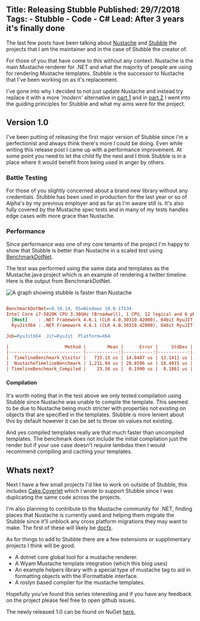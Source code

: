 Title: Releasing Stubble
Published: 29/7/2018
Tags: 
    - Stubble 
    - Code 
    - C#
Lead: After 3 years it's finally done
---

The last few posts have been talking about [Nustache](https://github.com/JDiamond/Nustache) and [Stubble](https://github.com/StubbleOrg/Stubble) the projects that I am the maintainer and in the case of Stubble the creator of.

For those of you that have come to this without any context.
Nustache is the main Mustache renderer for .NET and what the majority of people are using for rendering Mustache templates. 
Stubble is the successor to Nustache that I've been working on as it's replacement.

I've gone into why I decided to not just update Nustache and instead try replace it with a more *'modern'* alternative in [part 1](trimming-my-nustache-part-1) and in [part 2](trimming-my-nustache-part-2) I went into the guiding principles for Stubble and what my aims were for the project.

## Version 1.0
I've been putting of releasing the first major version of Stubble since i'm a perfectionist and always think there's more I could be doing.
Even while writing this release post I came up with a performance improvement.
At some point you need to let the child fly the nest and I think Stubble is in a place where it would benefit from being used in anger by others.

### Battle Testing
For those of you slightly concerned about a brand new library without any credentials.
Stubble has been used in production for the last year or so of Alpha's by my previous employer and as far as I'm aware still is.
It's also fully covered by the Mustache spec tests and in many of my tests handles edge cases with more grace than Nustache.

### Performance
Since performance was one of my core tenants of the project I'm happy to show that Stubble is better than Nustache in a scaled test using [BenchmarkDotNet](https://github.com/dotnet/BenchmarkDotNet).

The test was performed using the same data and templates as the Mustache.java project which is an example of rendering a twitter timeline.
Here is the output from BenchmarkDotNet.

![A graph showing stubble is faster than Nustache](/images/stubble1-0-perf.png)

``` ini

BenchmarkDotNet=v0.10.14, OS=Windows 10.0.17134
Intel Core i7-5820K CPU 3.30GHz (Broadwell), 1 CPU, 12 logical and 6 physical cores
  [Host]    : .NET Framework 4.6.1 (CLR 4.0.30319.42000), 64bit RyuJIT-v4.7.3131.0
  RyuJitX64 : .NET Framework 4.6.1 (CLR 4.0.30319.42000), 64bit RyuJIT-v4.7.3131.0

Job=RyuJitX64  Jit=RyuJit  Platform=X64  

|                     Method |        Mean |      Error |     StdDev | Scaled | ScaledSD |   Gen 0 |   Gen 1 | Allocated |
|--------------------------- |------------:|-----------:|-----------:|-------:|---------:|--------:|--------:|----------:|
|  TimelineBenchmark_Visitor |   733.15 us | 14.0487 us | 13.1411 us |   1.00 |     0.00 | 22.4609 |  2.9297 | 141.19 KB |
|  NustacheTimelineBenchmark | 1,211.94 us | 20.8596 us | 18.4915 us |   1.65 |     0.04 | 85.9375 | 11.7188 | 532.91 KB |
| TimelineBenchmark_Compiled |    23.36 us |  0.1990 us |  0.1861 us |   0.03 |     0.00 |  9.3079 |  1.3123 |  57.55 KB |
```

#### Compilation
It's worth noting that in the test above we only tested compilation using Stubble since Nustache was unable to compile the template.
This seemed to be due to Nustache being much stricter with properties not existing on objects that are specified in the templates.
Stubble is more lenient about this by default however it can be set to throw on values not existing.

And yes compiled templates really are that much faster than uncompiled templates.
The benchmark does not include the initial compilation just the render but if your use case doesn't require lambdas then I would recommend compiling and caching your templates.

## Whats next?
Next I have a few small projects I'd like to work on outside of Stubble,
this includes [Cake.Coverlet](https://github.com/Romanx/Cake.Coverlet) which I wrote to support Stubble since I was duplicating the same code across the projects.

I'm also planning to contribute to the Mustache community for .NET, finding places that Nustache is currently used and helping them migrate the Stubble since it'll unblock any cross platform migrations they may want to make. The first of these will likely be [docfx](https://github.com/dotnet/docfx).

As for things to add to Stubble there are a few extensions or supplimentary projects I think will be good.
  - A dotnet core global tool for a mustache renderer.
  - A Wyam Mustache template integration (which this blog uses)
  - An example helpers library with a special type of mustache tag to aid in formatting objects with the IFormattable interface.
  - A roslyn based compiler for the mustache templates.

Hopefully you've found this series interesting and if you have any feedback on the project please feel free to open github issues.

The newly released 1.0 can be found on NuGet [here.](https://www.nuget.org/packages/Stubble.Core)